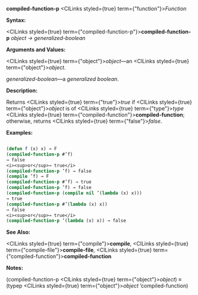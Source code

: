 **compiled-function-p** <ClLinks styled={true} term={"function"}><i>Function</i></ClLinks> 



**Syntax:** 



<ClLinks styled={true} term={"compiled-function-p"}><b>compiled-function-p</b></ClLinks> *object → generalized-boolean* 



**Arguments and Values:** 



<ClLinks styled={true} term={"object"}><i>object</i></ClLinks>—an <ClLinks styled={true} term={"object"}><i>object</i></ClLinks>. 



*generalized-boolean*—a *generalized boolean*. 



**Description:** 



Returns <ClLinks styled={true} term={"true"}><i>true</i></ClLinks> if <ClLinks styled={true} term={"object"}><i>object</i></ClLinks> is of <ClLinks styled={true} term={"type"}><i>type</i></ClLinks> <ClLinks styled={true} term={"compiled-function"}><b>compiled-function</b></ClLinks>; otherwise, returns <ClLinks styled={true} term={"false"}><i>false</i></ClLinks>. 















**Examples:**
```lisp

(defun f (x) x) → F 
(compiled-function-p #’f) 
→ false 
<i><sup>or</sup>→ true</i> 
(compiled-function-p ’f) → false 
(compile ’f) → F 
(compiled-function-p #’f) → true 
(compiled-function-p ’f) → false 
(compiled-function-p (compile nil ’(lambda (x) x))) 
→ true 
(compiled-function-p #’(lambda (x) x)) 
→ false 
<i><sup>or</sup>→ true</i> 
(compiled-function-p ’(lambda (x) x)) → false 

```
**See Also:** 



<ClLinks styled={true} term={"compile"}><b>compile</b></ClLinks>, <ClLinks styled={true} term={"compile-file"}><b>compile-file</b></ClLinks>, <ClLinks styled={true} term={"compiled-function"}><b>compiled-function</b></ClLinks> 



**Notes:** 



(compiled-function-p <ClLinks styled={true} term={"object"}><i>object</i></ClLinks>) *≡* (typep <ClLinks styled={true} term={"object"}><i>object</i></ClLinks> ’compiled-function) 




